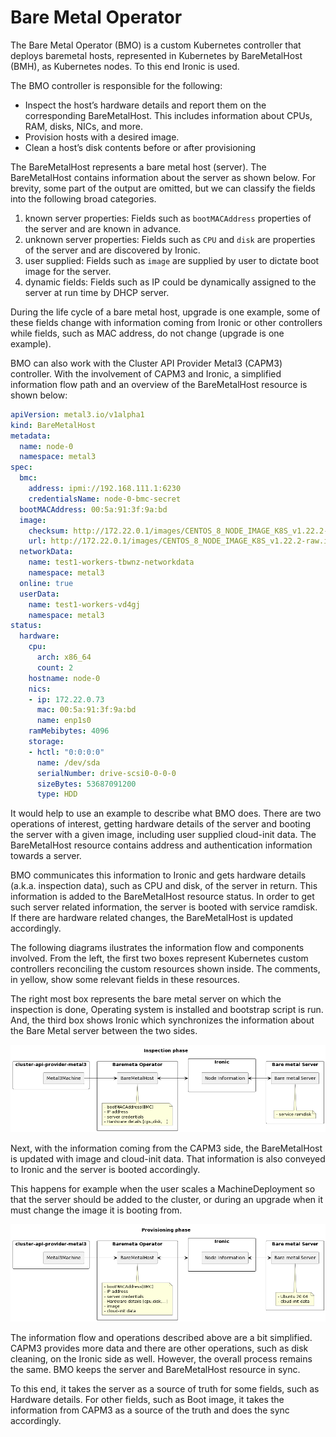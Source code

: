 <h1>Bare Metal Operator</h1>

The Bare Metal Operator (BMO) is a custom Kubernetes controller that deploys baremetal hosts, represented in Kubernetes by BareMetalHost (BMH), as Kubernetes nodes. To this end Ironic is used.

The BMO controller is responsible for the following:

- Inspect the host’s hardware details and report them on the corresponding BareMetalHost. This includes information about CPUs, RAM, disks, NICs, and more.
- Provision hosts with a desired image.
- Clean a host’s disk contents before or after provisioning

The BareMetalHost represents a bare metal host (server). The BareMetalHost contains information about the server as shown below. For brevity, some part of the output are omitted, but we can classify the fields into the following broad categories.

1. known server properties: Fields such as `bootMACAddress` properties of the server and are known in advance.
2. unknown server properties: Fields such as `CPU` and `disk` are properties of the server and are discovered by Ironic.
3. user supplied: Fields such as `image` are supplied by user to dictate boot image for the server.
4. dynamic fields: Fields such as IP could be dynamically assigned to the server at run time by DHCP server.

During the life cycle of a bare metal host, upgrade is one example, some of these fields change with information coming from Ironic or other controllers while fields, such as MAC address, do not change (upgrade is one example).

BMO can also work with the Cluster API Provider Metal3 (CAPM3) controller. With the involvement of CAPM3 and Ironic, a simplified information flow path and an overview of the BareMetalHost resource is shown below:

```yaml
apiVersion: metal3.io/v1alpha1
kind: BareMetalHost
metadata:
  name: node-0
  namespace: metal3
spec:
  bmc:
    address: ipmi://192.168.111.1:6230
    credentialsName: node-0-bmc-secret
  bootMACAddress: 00:5a:91:3f:9a:bd
  image:
    checksum: http://172.22.0.1/images/CENTOS_8_NODE_IMAGE_K8S_v1.22.2-raw.img.md5sum
    url: http://172.22.0.1/images/CENTOS_8_NODE_IMAGE_K8S_v1.22.2-raw.img
  networkData:
    name: test1-workers-tbwnz-networkdata
    namespace: metal3
  online: true
  userData:
    name: test1-workers-vd4gj
    namespace: metal3
status:
  hardware:
    cpu:
      arch: x86_64
      count: 2
    hostname: node-0
    nics:
    - ip: 172.22.0.73
      mac: 00:5a:91:3f:9a:bd
      name: enp1s0
    ramMebibytes: 4096
    storage:
    - hctl: "0:0:0:0"
      name: /dev/sda
      serialNumber: drive-scsi0-0-0-0
      sizeBytes: 53687091200
      type: HDD
```

It would help to use an example to describe what BMO does. There are two operations of interest, getting hardware details of the server and  booting the server with a given image, including user supplied cloud-init data. The BareMetalHost resource contains address and authentication information towards a server.

BMO communicates this information to Ironic and gets hardware details (a.k.a. inspection data), such as CPU and disk, of the server in return. This information is added to the BareMetalHost resource status. In order to get such server related information, the server is booted with service ramdisk.
If there are hardware related changes, the BareMetalHost is updated accordingly.

The following diagrams ilustrates the information flow and components involved. From the left, the first two boxes represent Kubernetes custom controllers reconciling the custom resources shown inside. The comments, in yellow, show some relevant fields in these resources.

The right most box represents the bare metal server on which the inspection is done, Operating system is installed and bootstrap script is run. And, the third box shows Ironic which synchronizes the information about the Bare Metal server between the two sides.

![](../images/ipa-inspection.png)

Next, with the information coming from the CAPM3 side, the BareMetalHost is updated with image and cloud-init data. That information is also conveyed to Ironic and the server is booted accordingly.

This happens for example when the user scales a MachineDeployment so that the server should be added to the cluster, or during an upgrade when it must change the image it is booting from.

![](../images/ipa-provisioning.png)

The information flow and operations described above are a bit simplified. CAPM3 provides more data and there are other operations, such as disk cleaning, on the Ironic side as well. However, the overall process remains the same. BMO keeps the server and BareMetalHost resource in sync.

To this end, it takes the server as a source of truth for some fields, such as Hardware details. For other fields, such as Boot image, it takes the information from CAPM3 as a source of the truth and does the sync accordingly.
